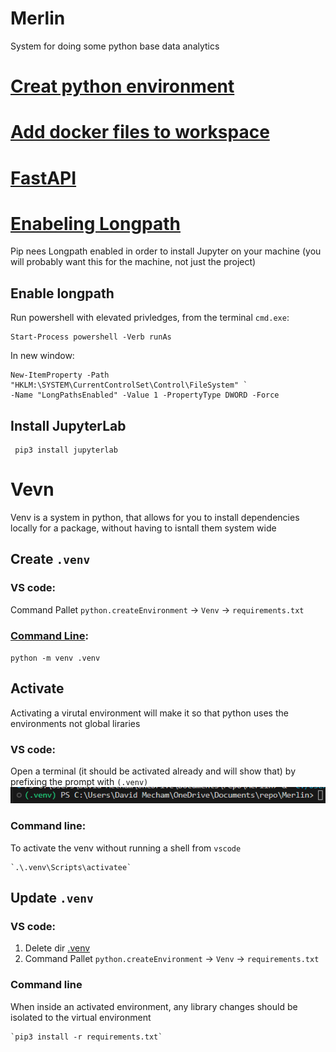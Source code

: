 # Merlin
System for doing some python base data analytics

# [Creat python environment](https://code.visualstudio.com/docs/python/python-tutorial)
# [Add docker files to workspace](https://code.visualstudio.com/docs/containers/quickstart-python)
# [FastAPI](https://fastapi.tiangolo.com/tutorial/first-steps/)
# [Enabeling Longpath](https://learn.microsoft.com/en-us/windows/win32/fileio/maximum-file-path-limitation?tabs=powershell#enable-long-paths-in-windows-10-version-1607-and-later)
Pip nees Longpath enabled in order to install Jupyter on your machine (you will probably want this for the machine, not just the project)
## Enable longpath
Run powershell with elevated privledges, from the terminal `cmd.exe`:
```
Start-Process powershell -Verb runAs
```
In new window:
```
New-ItemProperty -Path "HKLM:\SYSTEM\CurrentControlSet\Control\FileSystem" `
-Name "LongPathsEnabled" -Value 1 -PropertyType DWORD -Force
```
## Install JupyterLab
```
 pip3 install jupyterlab
```
# Vevn
Venv is a system in python, that allows for you to install dependencies locally for a package, without having to isntall them system wide

## Create `.venv`

### VS code:
Command Pallet `python.createEnvironment` -> `Venv` -> `requirements.txt`

### [Command Line](https://docs.python.org/3/library/venv.html#creating-virtual-environments):

`python -m venv .venv`

## Activate
Activating a virutal environment will make it so that python uses the environments not global liraries
### VS code:
Open a terminal (it should be activated already and will show that) by prefixing the prompt with `(.venv)`
![Alt text](image.png)
### Command line:
To activate the venv without running a shell from `vscode`

    `.\.venv\Scripts\activatee`
## Update `.venv`

### VS code: 
1. Delete dir [.venv](.venv)
2. Command Pallet `python.createEnvironment` -> `Venv` -> `requirements.txt`

### Command line
When inside an activated environment, any library changes should be isolated to the virtual environment

    `pip3 install -r requirements.txt`

